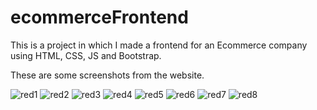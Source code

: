 # ecommerceFrontend
This is a project in which I made a frontend for an Ecommerce company using HTML, CSS, JS and Bootstrap.

These are some screenshots from the website.

![red1](https://user-images.githubusercontent.com/80025562/204342345-b4c88f35-34b3-4f41-a4b6-77f76832dce2.png)
![red2](https://user-images.githubusercontent.com/80025562/204342346-d746f4c3-5d86-4470-8bd6-0f103e2ac94b.png)
![red3](https://user-images.githubusercontent.com/80025562/204342347-ea2cc9d1-539a-4611-a837-1cd4f0de674a.png)
![red4](https://user-images.githubusercontent.com/80025562/204342349-1486b637-694c-4b4a-a857-f3b8c29e38ac.png)
![red5](https://user-images.githubusercontent.com/80025562/204342321-7978f09e-43f4-4205-a7fa-981e38fbd352.png)
![red6](https://user-images.githubusercontent.com/80025562/204342331-f43dcfdc-8ac6-4ebd-86cd-49e126b7e7bb.png)
![red7](https://user-images.githubusercontent.com/80025562/204342339-f953232d-99e5-4d86-a8e8-904b573e2c17.png)
![red8](https://user-images.githubusercontent.com/80025562/204342579-12fecde2-55e5-4aa6-9fa3-073df7c74441.png)
